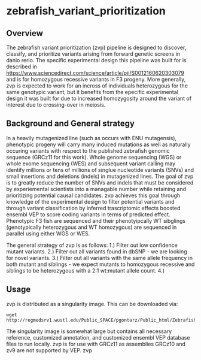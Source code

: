 # zebrafish_variant_prioritization

## Overview

The zebrafish variant prioritization (zvp) pipeline is designed to discover, classify, and prioritize variants arising from forward genetic screens in danio rerio. The specific experimental design this pipeline was built for is described in https://www.sciencedirect.com/science/article/pii/S0012160620303079 and is for homozygous recessive variants in F3 progeny. More generally, zvp is expected to work for an incross of individuals heterozygous for the same genotypic variant, but it benefits from the epecific experimental design it was built for due to increased homozygosity around the variant of interest due to crossing-over in meiosis.

## Background and General strategy

In a heavily mutagenized line (such as occurs with ENU mutagensis), phenotypic progeny will carry many induced mutations as well as naturally occuring variants with respect to the published zebrafish genomic sequence (GRCz11 for this work). Whole genome sequencing (WGS) or whole exome sequencing (WES) and subsequent variant calling may identify millions or tens of millions of singlue nucleotide variants (SNVs) and small insertions and deletions (indels) in mutagenized lines. The goal of zvp is to greatly reduce the number of SNVs and indels that must be considered by experiemental scientists into a managable number while retaining and prioritizing potential causal candidates. zvp achieves this goal through knowledge of the experimental design to filter potential variants and through variant classification by inferred trascriptomic effects boosted ensembl VEP to score coding variants in terms of predicted effect. Phenotypic F3 fish are sequenced and their phenotyipcally WT sibglings (genotypically heterozygous and WT homozygous) are sequenced in parallel using either WGS or WES.

The general strategy of zvp is as follows:
1.) Filter out low confidence mutant variants.
2.) Filter out all variants found in dbSNP - we are looking for novel variants.
3.) Filter out all variants with the same allele frequency in both mutant and siblings - we expect mutants to homozygous recessive and siblings to be heterozygous with a 2:1 wt:mutant allele count.
4.)  

## Usage

zvp is distributed as a singularity image. This can be downloaded via:
```
wget http://regmedsrv1.wustl.edu/Public_SPACE/pgontarz/Public_html/Zebrafish_variant_calling_and_prioritization/zvp.simg
```

The singularity image is somewhat large but contains all necessary reference, customized annotation, and customized ensembl VEP database files to run locally. zvp is for use with GRCz11 as assemblies GRCz10 and zv9 are not supported by VEP. zvp
